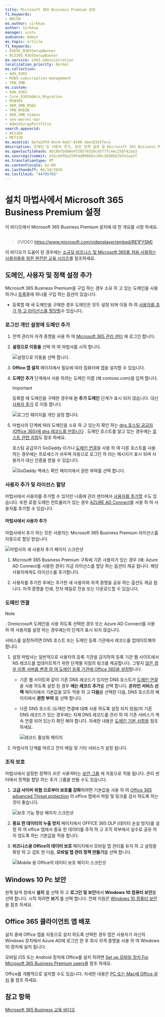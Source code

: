 ```yaml
---
title: Microsoft 365 Business Premium 설정
f1.keywords:
- NOCSH
ms.author: sirkkuw
author: Sirkkuw
manager: scotv
audience: Admin
ms.topic: article
f1_keywords:
- O365E_M365SetupBanner
- BCS365_M365SetupBanner
ms.service: o365-administration
localization_priority: Normal
ms.collection:
- Adm_O365
- M365-subscription-management
- TRN_SMB
ms.custom:
- Adm_O365
- Core_O365Admin_Migration
- MSB365
- OKR_SMB_M365
- TRN_M365B
- OKR_SMB_Videos
- seo-marvel-mar
- AdminSurgePortfolio
search.appverid:
- BCS160
- MET150
ms.assetid: 6e7a2dfd-8ec4-4eb7-8390-3ee103e5fece
description: 도메인 및 사용자 추가, 보안 정책 설정 등 Microsoft 365 Business Premium의 설치 단계를 알아봅니다.
ms.openlocfilehash: 89186fbd00e47385f0320c45f7fc44c258742aa3
ms.sourcegitcommit: e5bc49f0a25954d008b6cc09c2b98bb7bfe1aa2f
ms.translationtype: MT
ms.contentlocale: ko-KR
ms.lasthandoff: 06/18/2020
ms.locfileid: "44785703"
---
```

# <a name="set-up-microsoft-365-business-premium-in-the-setup-wizard"></a>설치 마법사에서 Microsoft 365 Business Premium 설정

이 비디오에서 Microsoft 365 Business Premium 설치에 대 한 개요를 시청 하세요.<br><br>

> [!VIDEO https://www.microsoft.com/videoplayer/embed/RE1FYSM] 

이 비디오가 도움이 된 경우에는 [소규모 비즈니스 및 Microsoft 365를 처음 사용하는 사용자들을 위한 완전한 교육 시리즈](https://support.microsoft.com/office/6ab4bbcd-79cf-4000-a0bd-d42ce4d12816)를 참조하세요.

## <a name="add-your-domain-users-and-set-up-policies"></a>도메인, 사용자 및 정책 설정 추가

Microsoft 365 Business Premium을 구입 하는 경우 소유 하 고 있는 도메인을 사용 하거나 [등록](sign-up.md)중에 하나를 구입 하는 옵션이 있습니다.

- 등록할 때 새 도메인을 구매한 경우 도메인은 모두 설정 되며 이동 하 여 [사용자를 추가 하 고 라이선스를 할당할](#add-users-and-assign-licenses)수 있습니다.

### <a name="add-your-domain-to-personalize-sign-in"></a>로그인 개인 설정에 도메인 추가

1. 전역 관리자 자격 증명을 사용 하 여 [Microsoft 365 관리 센터](https://admin.microsoft.com) 에 로그인 합니다. 

2. **설정으로 이동을** 선택 하 여 마법사를 시작 합니다.

    ![설정으로 이동을 선택 합니다.](../media/gotosetupinadmincenter.png)

3. **Office 앱 설치** 페이지에서 필요에 따라 컴퓨터에 앱을 설치할 수 있습니다.
    
4. **도메인 추가** 단계에서 사용 하려는 도메인 이름 (예 contoso.com)을 입력 합니다.

    > [!IMPORTANT]
    > 등록할 때 도메인을 구매한 경우에 **는 추가 도메인** 단계가 표시 되지 않습니다. 대신 [사용자 추가](#add-users-and-assign-licenses) 로 이동 합니다.

    ![로그인 페이지를 개인 설정 합니다.](../media/adddomain.png)

    
4. 마법사의 단계에 따라 도메인을 소유 하 고 있는지 확인 하는 [dns 호스팅 공급자 (Office 365)에 dns 레코드를 만듭니다](https://docs.microsoft.com/office365/admin/get-help-with-domains/create-dns-records-at-any-dns-hosting-provider) . 도메인 호스트를 알고 있는 경우에는 [호스트 관련 지침](https://docs.microsoft.com/office365/admin/get-help-with-domains/set-up-your-domain-host-specific-instructions)도 참조 하세요.

    호스팅 공급자가 GoDaddy 이거나 [도메인 연결](https://docs.microsoft.com/office365/admin/get-help-with-domains/domain-connect)을 사용 하 여 다른 호스트를 사용 하는 경우에는 프로세스가 쉬우며 자동으로 로그인 하 라는 메시지가 표시 되며 사용자가 대신 인증을 받을 수 있습니다.

    ![GoDaddy 액세스 확인 페이지에서 권한 부여를 선택 합니다.](../media/godaddyauth.png)

### <a name="add-users-and-assign-licenses"></a>사용자 추가 및 라이선스 할당

마법사에서 사용자를 추가할 수 있지만 나중에 관리 센터에서 [사용자를 추가할](add-users-m365b.md) 수도 있습니다. 또한 로컬 도메인 컨트롤러가 있는 경우 [AZURE AD Connect](https://docs.microsoft.com/azure/active-directory/hybrid/how-to-connect-install-express)를 사용 하 여 사용자를 추가할 수 있습니다.

#### <a name="add-users-in-the-wizard"></a>마법사에서 사용자 추가

마법사에서 추가 하는 모든 사용자는 Microsoft 365 Business Premium 라이선스를 자동으로 할당 받습니다.

![마법사의 새 사용자 추가 페이지 스크린샷](../media/addnewuserspage.png)

1. Microsoft 365 Business Premium 구독에 기존 사용자가 있는 경우 (예: Azure AD Connect를 사용한 경우) 지금 라이선스를 할당 하는 옵션이 제공 됩니다. 해당 사용자에게도 라이선스를 추가합니다.

2. 사용자를 추가한 후에는 추가한 새 사용자와 자격 증명을 공유 하는 옵션도 제공 됩니다. 자격 증명을 인쇄, 전자 메일로 전송 또는 다운로드할 수 있습니다.

### <a name="connect-your-domain"></a>도메인 연결

> [!NOTE]
> . Onmicrosoft 도메인을 사용 하도록 선택한 경우 또는 Azure AD Connect를 사용 하 여 사용자를 설정 하는 경우에는이 단계가 표시 되지 않습니다.
  
서비스를 설정하려면 DNS 호스트 또는 도메인 등록 기관에서 레코드를 업데이트해야 합니다.
  
1. 설정 마법사는 일반적으로 사용자의 등록 기관을 감지하여 등록 기관 웹 사이트에서 NS 레코드를 업데이트하기 위한 단계별 지침의 링크를 제공합니다. 그렇지 [않은 경우 이름 서버를 변경 하 여 도메인 등록 기관에 Office 365을 설정](https://docs.microsoft.com/microsoft-365/admin/get-help-with-domains/change-nameservers-at-any-domain-registrar)합니다. 

    - 기존 웹 사이트와 같이 기존 DNS 레코드가 있지만 DNS 호스트가 [도메인 연결](https://docs.microsoft.com/office365/admin/get-help-with-domains/domain-connect)을 사용 하도록 설정 된 경우 **에는 레코드 추가**를 선택 합니다. **온라인 서비스 선택** 페이지에서 기본값을 모두 적용 하 고 **다음**을 선택한 다음, DNS 호스트의 페이지에서 **권한 부여** 를 선택 합니다.
    - 다른 DNS 호스트 (도메인 연결에 대해 사용 하도록 설정 되지 않음)의 기존 DNS 레코드가 있는 경우에는 자체 DNS 레코드를 관리 하 여 기존 서비스가 계속 연결 되어 있는지 확인 해야 합니다. 자세한 내용은 [도메인 기본 사항을](https://docs.microsoft.com/office365/admin/get-help-with-domains/dns-basics) 참조 하세요.

        ![레코드 활성화 페이지](../media/activaterecords.png)

2. 마법사의 단계를 따르고 전자 메일 및 기타 서비스가 설정 됩니다.

### <a name="protect-your-organization"></a>조직 보호 

마법사에서 설정한 정책이 *모든 사용자*라는 [보안 그룹](https://docs.microsoft.com/office365/admin/create-groups/compare-groups#security-groups) 에 자동으로 적용 됩니다. 관리 센터에서 정책을 할당 하는 추가 그룹을 만들 수도 있습니다.

1. **고급 사이버 위협 으로부터 보호를 강화**하려면 기본값을 사용 하 여 [Office 365 advanced Threat protection](https://docs.microsoft.com/microsoft-365/security/office-365-security/office-365-atp) 이 office 앱에서 파일 및 링크를 검사 하도록 하는 것이 좋습니다.

    ![보호 기능 향상 페이지 스크린샷](../media/increasetreatprotection.png)


2. **중요 한 데이터의 누출 방지** 페이지에서 OFFICE 365 DLP (데이터 손실 방지)를 설정 하 여 office 앱에서 중요 한 데이터를 추적 하 고 조직 외부에서 실수로 공유 하지 않도록 하는 기본값을 적용 합니다.

3. **비즈니스용 Office의 데이터 보호** 페이지에서 모바일 앱 관리를 유지 하 고 설정을 확장 하 고 검토 한 다음, **모바일 앱 관리 정책 만들기**를 선택 합니다.

    ![Mobile 용 Office의 데이터 보호 페이지 스크린샷](../media/protectdatainmobile.png)


## <a name="secure-windows-10-pcs"></a>Windows 10 Pc 보안

왼쪽 탐색 창에서 **설치** 를 선택 하 고 **로그인 및 보안**에서 **Windows 10 컴퓨터 보안**을 선택 합니다. 시작 하려면 **보기** 를 선택 합니다. 전체 지침은 [Windows 10 컴퓨터 보안](secure-win-10-pcs.md) 을 참조 하세요.

## <a name="deploy-office-365-client-apps"></a>Office 365 클라이언트 앱 배포

설치 중에 Office 앱을 자동으로 설치 하도록 선택한 경우 앱은 사용자가 자신의 Windows 장치에서 Azure AD에 로그인 한 후 회사 자격 증명을 사용 하 여 Windows 10 장치에 설치 됩니다.

모바일 iOS 또는 Android 장치에 Office를 설치 하려면 [Set up 모바일 장치 For Microsoft 365 Business Premium users](set-up-mobile-devices.md)를 참조 하세요.

Office를 개별적으로 설치할 수도 있습니다. 자세한 내용은 [PC 또는 Mac에 Office 설치](https://support.microsoft.com/office/4414eaaf-0478-48be-9c42-23adc4716658) 를 참조 하세요.

## <a name="see-also"></a>참고 항목

[Microsoft 365 Business 교육 비디오](https://support.microsoft.com/office/6ab4bbcd-79cf-4000-a0bd-d42ce4d12816)
